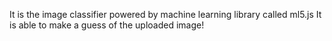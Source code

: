 It is the image classifier powered by machine learning library called ml5.js 
It is able to make a guess of the uploaded image!